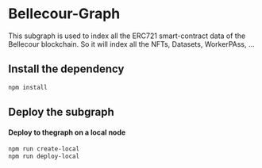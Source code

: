 # Bellecour-Graph

This subgraph is used to index all the ERC721 smart-contract data of the Bellecour blockchain. So it will index all the NFTs, Datasets, WorkerPAss, ...

## Install the dependency

```bash
npm install
```

## Deploy the subgraph

#### Deploy to thegraph on a local node

```bash
npm run create-local
npm run deploy-local
```

